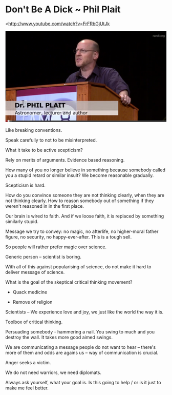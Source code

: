 # Don't Be A Dick ~ Phil Plait
<http://www.youtube.com/watch?v=FrFRbGjUtJk

![](assets/51e4271d713966acd3ba8e3f93dbc411.png)  

Like breaking conventions.

Speak carefully to not to be misinterpreted.

What it take to be active scepticism?

Rely on merits of arguments. Evidence based reasoning.

How many of you no longer believe in something because somebody called you a stupid retard or similar insult? We become reasonable gradually.

Scepticism is hard.

How do you convince someone they are not thinking clearly, when they are not thinking clearly. How to reason somebody out of something if they weren't reasoned in in the first place.

Our brain is wired to faith. And if we loose faith, it is replaced by something similarly stupid.

Message we try to convey: no magic, no afterlife, no higher-moral father figure, no security, no happy-ever-after. This is a tough sell.

So people will rather prefer magic over science.

Generic person – scientist is boring.

With all of this against popularising of science, do not make it hard to deliver message of science.

What is the goal of the skeptical critical thinking movement?

* Quack medicine

* Remove of religion

Scientists – We experience love and joy, we just like the world the way it is.

Toolbox of critical thinking.

Persuading somebody - hammering a nail. You swing to much and you destroy the wall. It takes more good aimed swings.

We are communicating a message people do not want to hear – there's more of them and odds are agains us – way of communication is crucial.

Anger seeks a victim.

We do not need warriors, we need diplomats.

Always ask yourself, what your goal is. Is this going to help / or is it just to make me feel better.

